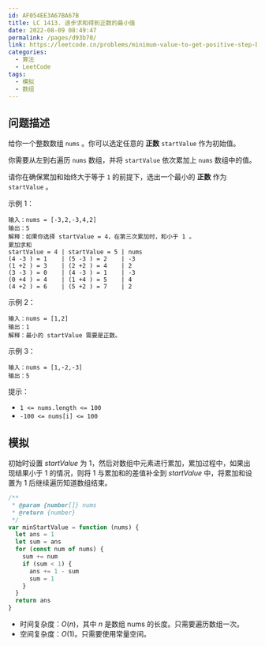 ```yaml
---
id: AF054EE3A67BA67B
title: LC 1413. 逐步求和得到正数的最小值
date: 2022-08-09 08:49:47
permalink: /pages/d93b70/
link: https://leetcode.cn/problems/minimum-value-to-get-positive-step-by-step-sum
categories:
  - 算法
  - LeetCode
tags:
  - 模拟
  - 数组
---
```


<Level :type='1'/>

## 问题描述

给你一个整数数组 `nums` 。你可以选定任意的 **正数** `startValue` 作为初始值。

你需要从左到右遍历 `nums` 数组，并将 `startValue` 依次累加上 `nums` 数组中的值。

请你在确保累加和始终大于等于 `1` 的前提下，选出一个最小的 **正数** 作为 `startValue` 。

示例 1：

```text
输入：nums = [-3,2,-3,4,2]
输出：5
解释：如果你选择 startValue = 4，在第三次累加时，和小于 1 。
累加求和
startValue = 4 | startValue = 5 | nums
(4 -3 ) = 1    | (5 -3 ) = 2    | -3
(1 +2 ) = 3    | (2 +2 ) = 4    | 2
(3 -3 ) = 0    | (4 -3 ) = 1    | -3
(0 +4 ) = 4    | (1 +4 ) = 5    | 4
(4 +2 ) = 6    | (5 +2 ) = 7    | 2
```

示例 2：

```text
输入：nums = [1,2]
输出：1
解释：最小的 startValue 需要是正数。
```

示例 3：

```text
输入：nums = [1,-2,-3]
输出：5
```

提示：

- `1 <= nums.length <= 100`
- `-100 <= nums[i] <= 100`

## 模拟

初始时设置 $startValue$ 为 $1$，然后对数组中元素进行累加，累加过程中，如果出现结果小于 $1$ 的情况，则将 $1$ 与累加和的差值补全到 $startValue$ 中，将累加和设置为 $1$ 后继续遍历知道数组结束。

```javascript
/**
 * @param {number[]} nums
 * @return {number}
 */
var minStartValue = function (nums) {
  let ans = 1
  let sum = ans
  for (const num of nums) {
    sum += num
    if (sum < 1) {
      ans += 1 - sum
      sum = 1
    }
  }
  return ans
}
```

- 时间复杂度：$O(n)$，其中 $n$ 是数组 $\text{nums}$ 的长度。只需要遍历数组一次。
- 空间复杂度：$O(1)$。只需要使用常量空间。
